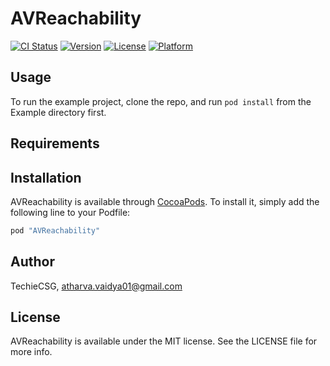 # AVReachability

[![CI Status](http://img.shields.io/travis/TechieCSG/AVReachability.svg?style=flat)](https://travis-ci.org/TechieCSG/AVReachability)
[![Version](https://img.shields.io/cocoapods/v/AVReachability.svg?style=flat)](http://cocoapods.org/pods/AVReachability)
[![License](https://img.shields.io/cocoapods/l/AVReachability.svg?style=flat)](http://cocoapods.org/pods/AVReachability)
[![Platform](https://img.shields.io/cocoapods/p/AVReachability.svg?style=flat)](http://cocoapods.org/pods/AVReachability)

## Usage

To run the example project, clone the repo, and run `pod install` from the Example directory first.

## Requirements

## Installation

AVReachability is available through [CocoaPods](http://cocoapods.org). To install
it, simply add the following line to your Podfile:

```ruby
pod "AVReachability"
```

## Author

TechieCSG, atharva.vaidya01@gmail.com

## License

AVReachability is available under the MIT license. See the LICENSE file for more info.
